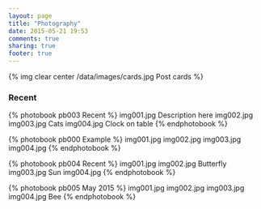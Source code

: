 ```yaml
---
layout: page
title: "Photography"
date: 2015-05-21 19:53
comments: true
sharing: true
footer: true
---
```

{% img clear center /data/images/cards.jpg Post cards %}

### Recent
{% photobook pb003 Recent %}
img001.jpg Description here
img002.jpg
img003.jpg Cats
img004.jpg Clock on table
{% endphotobook %}

{% photobook pb000 Example %}
img001.jpg
img002.jpg
img003.jpg
img004.jpg
{% endphotobook %}

{% photobook pb004 Recent %}
img001.jpg
img002.jpg Butterfly 
img003.jpg Sun
img004.jpg
{% endphotobook %}

{% photobook pb005 May 2015 %}
img001.jpg
img002.jpg
img003.jpg
img004.jpg Bee
{% endphotobook %}

